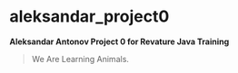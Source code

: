 # aleksandar_project0
**Aleksandar Antonov Project 0 for Revature Java Training**

>We Are Learning Animals.